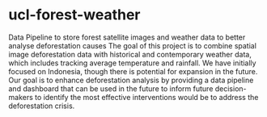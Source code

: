 # ucl-forest-weather
Data Pipeline to store forest satellite images and weather data to better analyse deforestation causes
The goal of this project is to combine spatial image deforestation data with historical and contemporary weather data, which includes tracking average temperature and rainfall. We have initially focused on Indonesia, though there is potential for expansion in the future. Our goal is to enhance deforestation analysis by providing a data pipeline and dashboard that can be used in the future to inform future decision-makers to identify the most effective interventions would be to address the deforestation crisis.
